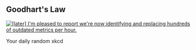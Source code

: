 ## Goodhart's Law
[![[later] I'm pleased to report we're now identifying and replacing hundreds of outdated metrics per hour.](https://imgs.xkcd.com/comics/goodharts_law.png)](https://xkcd.com/2899/ "[later] I'm pleased to report we're now identifying and replacing hundreds of outdated metrics per hour.")

Your daily random xkcd
